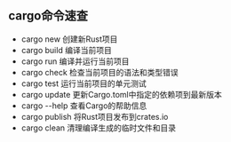 ## cargo命令速查
+ cargo new <name>  创建新Rust项目
+ cargo build		    编译当前项目
+ cargo run		      编译并运行当前项目
+ cargo check		    检查当前项目的语法和类型错误
+ cargo test		    运行当前项目的单元测试
+ cargo update	    更新Cargo.toml中指定的依赖项到最新版本
+ cargo --help	    查看Cargo的帮助信息
+ cargo publish	    将Rust项目发布到crates.io
+ cargo clean		    清理编译生成的临时文件和目录

